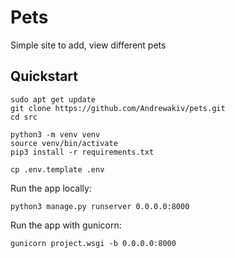 # Pets

Simple site to add, view different pets

## Quickstart

    sudo apt get update
    git clone https://github.com/Andrewakiv/pets.git
    cd src
      
    python3 -m venv venv   
    source venv/bin/activate
    pip3 install -r requirements.txt 
    
    cp .env.template .env
    
Run the app locally:

    python3 manage.py runserver 0.0.0.0:8000

Run the app with gunicorn:

    gunicorn project.wsgi -b 0.0.0.0:8000